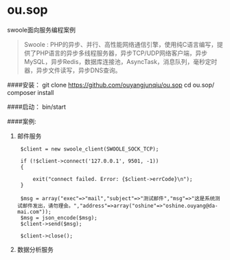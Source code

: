 # ou.sop
swoole面向服务编程案例

>Swoole : PHP的异步、并行、高性能网络通信引擎，使用纯C语言编写，提供了PHP语言的异步多线程服务器，异步TCP/UDP网络客户端，异步MySQL，异步Redis，数据库连接池，AsyncTask，消息队列，毫秒定时器，异步文件读写，异步DNS查询。


####安装：
	git clone https://github.com/ouyangjunqiu/ou.sop
	cd ou.sop/
	composer install
	
####启动：
	bin/start

####案例:
1. 邮件服务
	
	
		$client = new swoole_client(SWOOLE_SOCK_TCP);
		
		if (!$client->connect('127.0.0.1', 9501, -1))
		{
		
		    exit("connect failed. Error: {$client->errCode}\n");
		}
		
		$msg = array("exec"=>"mail","subject"=>"测试邮件","msg"=>"这是系统测试邮件发出，请勿理会。","address"=>array("oshine"=>"oshine.ouyang@da-mai.com"));
		$msg = json_encode($msg);
		$client->send($msg);
		
		$client->close();
	
	
2. 数据分析服务
	
